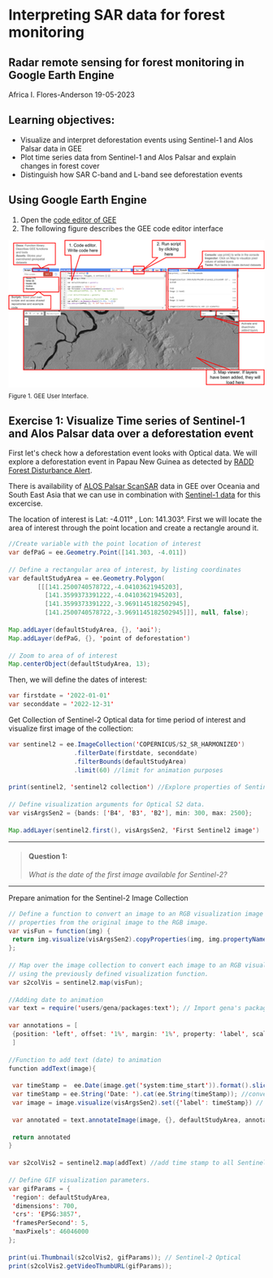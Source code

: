 # Interpreting SAR data for forest monitoring

## Radar remote sensing for forest monitoring in Google Earth Engine

Africa I. Flores-Anderson 19-05-2023

## Learning objectives:
* Visualize and interpret deforestation events using Sentinel-1 and Alos Palsar data in GEE
* Plot time series data from Sentinel-1 and Alos Palsar and explain changes in forest cover 
* Distinguish how SAR C-band  and L-band see deforestation events 


## Using Google Earth Engine
1. Open the [code editor of GEE](https://code.earthengine.google.com/) 
2. The following figure describes the GEE code editor interface

![fig](/Figures/GEE_Interface5.png)
<sub>Figure 1. GEE User Interface. </sub>

## Exercise 1: Visualize Time series of Sentinel-1 and Alos Palsar data over a deforestation event
First let's check how a deforestation event looks with Optical data. We will explore a deforestation event in Papau New Guinea as detected by [RADD Forest Disturbance Alert](https://nrtwur.users.earthengine.app/view/raddalert). 

There is availability of [ALOS Palsar ScanSAR](https://developers.google.com/earth-engine/datasets/catalog/JAXA_ALOS_PALSAR-2_Level2_2_ScanSAR#description) data in GEE over Oceania and South East Asia that we can use in combination with [Sentinel-1 data](https://developers.google.com/earth-engine/datasets/catalog/COPERNICUS_S1_GRD) for this excercise. 

The location of interest is Lat: -4.011&deg; , Lon: 141.303&deg;. First we will locate the area of interest through the point location and create a rectangle around it.    


```java
//Create variable with the point location of interest
var defPaG = ee.Geometry.Point([141.303, -4.011])

// Define a rectangular area of interest, by listing coordinates
var defaultStudyArea = ee.Geometry.Polygon(
        [[[141.2500740578722,-4.04103621945203],
          [141.3599373391222,-4.04103621945203],
          [141.3599373391222,-3.9691145182502945],
          [141.2500740578722,-3.9691145182502945]]], null, false);

Map.addLayer(defaultStudyArea, {}, 'aoi');
Map.addLayer(defPaG, {}, 'point of deforestation')

// Zoom to area of of interest
Map.centerObject(defaultStudyArea, 13);
```
Then, we will define the dates of interest:
 ```java
var firstdate = '2022-01-01'
var seconddate = '2022-12-31'
 ```
Get Collection of Sentinel-2 Optical data for time period of interest and visualize first image of the collection:
```java
var sentinel2 = ee.ImageCollection('COPERNICUS/S2_SR_HARMONIZED')
                  .filterDate(firstdate, seconddate)
                  .filterBounds(defaultStudyArea)
                  .limit(60) //limit for animation purposes
                  
print(sentinel2, 'sentinel2 collection') //Explore properties of Sentinel-2 data 

// Define visualization arguments for Optical S2 data.
var visArgsSen2 = {bands: ['B4', 'B3', 'B2'], min: 300, max: 2500};

Map.addLayer(sentinel2.first(), visArgsSen2, 'First Sentinel2 image')  
 ```
___
> ####  Question 1: 
> *What is the date of the first image available for Sentinel-2?*
___

Prepare animation for the Sentinel-2 Image Collection 
 ```java
 // Define a function to convert an image to an RGB visualization image and copy
// properties from the original image to the RGB image.
var visFun = function(img) {
  return img.visualize(visArgsSen2).copyProperties(img, img.propertyNames());
};

// Map over the image collection to convert each image to an RGB visualization
// using the previously defined visualization function.
var s2colVis = sentinel2.map(visFun);   

//Adding date to animation
var text = require('users/gena/packages:text'); // Import gena's package which allows text overlay on image

var annotations = [
  {position: 'left', offset: '1%', margin: '1%', property: 'label', scale: 40} //large scale because image if of the whole world. Use smaller scale otherwise
  ]

//Function to add text (date) to animation
function addText(image){
  
  var timeStamp =  ee.Date(image.get('system:time_start')).format().slice(0,10) // get the time stamp of each frame. This can be any string. Date, Years, Hours, etc.
  var timeStamp = ee.String('Date: ').cat(ee.String(timeStamp)); //conveee.String('Date: ').cat(ee.String(timeStamp));rt time stamp to string 
  var image = image.visualize(visArgsSen2).set({'label': timeStamp}) // set a property called label for each image
  
  var annotated = text.annotateImage(image, {}, defaultStudyArea, annotations); // create a new image with the label overlayed using gena's package

  return annotated 
}

var s2colVis2 = sentinel2.map(addText) //add time stamp to all Sentinel 2 images

// Define GIF visualization parameters.
var gifParams = {
  'region': defaultStudyArea,
  'dimensions': 700,
  'crs': 'EPSG:3857',
  'framesPerSecond': 5,
  'maxPixels': 46046000
};

print(ui.Thumbnail(s2colVis2, gifParams)); // Sentinel-2 Optical 
print(s2colVis2.getVideoThumbURL(gifParams));
  ```
